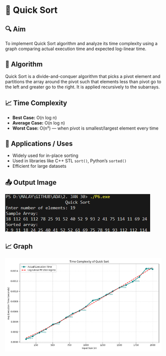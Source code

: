 # 🧪 Quick Sort

## 🔍 Aim
To implement Quick Sort algorithm and analyze its time complexity using a graph comparing actual execution time and expected log-linear time.

## 🧠 Algorithm
Quick Sort is a divide-and-conquer algorithm that picks a pivot element and partitions the array around the pivot such that elements less than pivot go to the left and greater go to the right. It is applied recursively to the subarrays.

## 📈 Time Complexity
- **Best Case:** O(n log n)
- **Average Case:** O(n log n)
- **Worst Case:** O(n²) — when pivot is smallest/largest element every time

## 🚀 Applications / Uses
- Widely used for in-place sorting
- Used in libraries like C++ STL `sort()`, Python’s `sorted()`
- Efficient for large datasets

## 📤 Output Image
![Output](OUTPUT%20IMAGES/P6.png "1D Peak Output")

## 📈 Graph
![Time Complexity](OUTPUT%20IMAGES/P6_Graph.png "O(n)")
